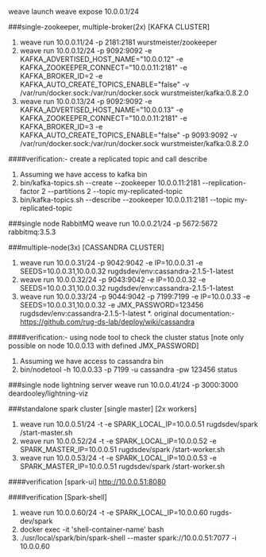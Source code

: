 weave launch
weave expose 10.0.0.1/24

###single-zookeeper, multiple-broker(2x) [KAFKA CLUSTER]
1. weave run 10.0.0.11/24 -p 2181:2181 wurstmeister/zookeeper
2. weave run 10.0.0.12/24 -p 9092:9092 -e KAFKA_ADVERTISED_HOST_NAME="10.0.0.12" -e KAFKA_ZOOKEEPER_CONNECT="10.0.0.11:2181" -e KAFKA_BROKER_ID=2 -e KAFKA_AUTO_CREATE_TOPICS_ENABLE="false" -v /var/run/docker.sock:/var/run/docker.sock  wurstmeister/kafka:0.8.2.0
3. weave run 10.0.0.13/24 -p 9092:9092 -e KAFKA_ADVERTISED_HOST_NAME="10.0.0.13" -e KAFKA_ZOOKEEPER_CONNECT="10.0.0.11:2181" -e KAFKA_BROKER_ID=3 -e KAFKA_AUTO_CREATE_TOPICS_ENABLE="false" -p 9093:9092 -v /var/run/docker.sock:/var/run/docker.sock  wurstmeister/kafka:0.8.2.0

####verification:- create a replicated topic and call describe
1. Assuming we have access to kafka bin
2. bin/kafka-topics.sh --create --zookeeper 10.0.0.11:2181 --replication-factor 2 --partitions 2 --topic my-replicated-topic
3. bin/kafka-topics.sh --describe --zookeeper 10.0.0.11:2181 --topic my-replicated-topic

###single node RabbitMQ
weave run 10.0.0.21/24 -p 5672:5672 rabbitmq:3.5.3

###multiple-node(3x) [CASSANDRA CLUSTER]
1. weave run 10.0.0.31/24 -p 9042:9042 -e IP=10.0.0.31 -e SEEDS=10.0.0.31,10.0.0.32 rugdsdev/env:cassandra-2.1.5-1-latest
2. weave run 10.0.0.32/24 -p 9043:9042 -e IP=10.0.0.32 -e SEEDS=10.0.0.31,10.0.0.32 rugdsdev/env:cassandra-2.1.5-1-latest
3. weave run 10.0.0.33/24 -p 9044:9042 -p 7199:7199 -e IP=10.0.0.33 -e SEEDS=10.0.0.31,10.0.0.32 -e JMX_PASSWORD=123456 rugdsdev/env:cassandra-2.1.5-1-latest
*. original documentation:- https://github.com/rug-ds-lab/deploy/wiki/cassandra

####verification:- using node tool to check the cluster status [note only possible on node 10.0.0.13 with defined JMX_PASSWORD]
1. Assuming we have access to cassandra bin
2. bin/nodetool -h 10.0.0.33 -p 7199 -u cassandra -pw 123456 status

###single node lightning server
weave run 10.0.0.41/24 -p 3000:3000 deardooley/lightning-viz


###standalone spark cluster [single master] [2x workers]
1. weave run 10.0.0.51/24 -t -e SPARK_LOCAL_IP=10.0.0.51 rugdsdev/spark /start-master.sh
2. weave run 10.0.0.52/24 -t -e SPARK_LOCAL_IP=10.0.0.52 -e SPARK_MASTER_IP=10.0.0.51 rugdsdev/spark /start-worker.sh
3. weave run 10.0.0.53/24 -t -e SPARK_LOCAL_IP=10.0.0.53 -e SPARK_MASTER_IP=10.0.0.51 rugdsdev/spark /start-worker.sh

####verification [spark-ui]
http://10.0.0.51:8080

####verification [Spark-shell]
1. weave run 10.0.0.60/24 -t -e SPARK_LOCAL_IP=10.0.0.60 rugds-dev/spark 
2. docker exec -it 'shell-container-name' bash
3. ./usr/local/spark/bin/spark-shell --master spark://10.0.0.51:7077 -i 10.0.0.60
